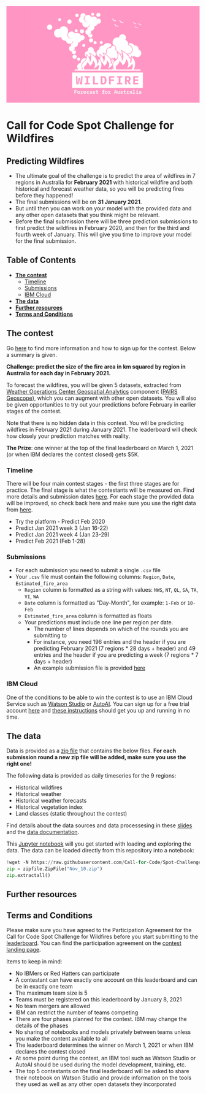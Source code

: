 ![](/images/wildfires-logo-github.png)

# Call for Code Spot Challenge for Wildfires

## Predicting Wildfires

- The ultimate goal of the challenge is to predict the area of wildfires in 7 regions in Australia for **February 2021** with historical wildfire and both historical and forecast weather data, so you will be predicting fires before they happened!
- The final submissions will be on **31 January 2021**.
- But until then you can work on your model with the provided data and any other open datasets that you think might be relevant.
- Before the final submission there will be three prediction submissions to first predict the wildfires in February 2020, and then for the third and fourth week of January. This will give you time to improve your model for the final submission.

## **Table of Contents**
- [**The contest**](#contest)
  - [Timeline](#timeline)
  - [Submissions](#submissions)
  - [IBM Cloud](#cloud)
- [**The data**](#data)
- [**Further resources**](#resources)
- [**Terms and Conditions**](#terms)

<a name="contest"></a>
## The contest

Go [here](http://ibm.biz/cfcsc-wildfires) to find more information and how to sign up for the contest. Below a summary is given.

**Challenge: predict the size of the fire area in km squared by region in Australia for each day in February 2021.**

To forecast the wildfires, you will be given 5 datasets, extracted from  [Weather Operations Center Geospatial Analytics](https://www.ibm.com/products/weather-operations-center/geospatial-analytics) component ([PAIRS Geoscope](https://ibmpairs.mybluemix.net/queries)), which you can augment with other open datasets. You will also be given opportunities to try out your predictions before February in earlier stages of the contest.

Note that there is no hidden data in this contest. You will be predicting  wildfires in February 2021 during January 2021. The leaderboard will check how closely your prediction matches with reality.

**The Prize**: one winner at the top of the final leaderboard on March 1, 2021 (or when IBM declares the contest closed) gets $5K.

<a name="timeline"></a>
### Timeline

There will be four main contest stages  - the first three stages are for practice. The final stage is what the contestants will be measured on. Find more details and submission dates [here](http://ibm.biz/cfcsc-wildfires). For each stage the provided data will be improved, so check back here and make sure you use the right data from [here](https://github.com/Call-for-Code/Spot-Challenge-Wildfires/tree/main/data).

* Try the platform - Predict Feb 2020
* Predict Jan 2021 week 3 (Jan 16-22)
* Predict Jan 2021 week 4 (Jan 23-29)
* Predict Feb 2021 (Feb 1-28)

<a name="submissions"></a>
### Submissions

- For each submission you need to submit a single `.csv` file
- Your `.csv` file must contain the following columns: `Region`, `Date`, `Estimated_fire_area`
  - `Region` column is formatted as a string with values: `NWS`, `NT`, `QL`, `SA`, `TA`, `VI`, `WA`
  - `Date` column is formatted as "Day-Month", for example: `1-Feb` or `10-Feb`
  - `Estimated_fire_area` column is formatted as floats
  - Your predictions must include one line per region per date. 
    - The number of lines depends on which of the rounds you are submitting to
    - For instance, you need 196 entries and the header if you are predicting February 2021 (7 regions * 28 days + header) and 49 entries and the header if you are predicting a week (7 regions * 7 days + header)
    - An example submission file is provided [here](https://github.com/Call-for-Code/Spot-Challenge-Wildfires/blob/main/data/submission-example.csv)

<a name="cloud"></a>
### IBM Cloud

One of the conditions to be able to win the contest is to use an IBM Cloud Service such as [Watson Studio](https://cloud.ibm.com/catalog/services/watson-studio) or [AutoAI](https://dataplatform.cloud.ibm.com/docs/content/wsj/analyze-data/autoai-overview.html). You can sign up for a free trial account [here](XXX) and [these instructions](https://github.com/Call-for-Code/Spot-Challenge-Wildfires/blob/main/watson-studio-instructions.md) should get you up and running in no time.

<a name="data"></a>
## The data

Data is provided as a [zip file](https://github.com/Call-for-Code/Spot-Challenge-Wildfires/tree/main/data) that contains the below files. **For each submission round a new zip file will be added, make sure you use the right one!**

The following data is provided as daily timeseries for the 9 regions:

* Historical wildfires
* Historical weather
* Historical weather forecasts
* Historical vegetation index
* Land classes (static throughout the contest)

Find details about the data sources and data processesing in these [slides](https://github.com/Call-for-Code/Spot-Challenge-Wildfires/blob/main/resources/wildfire-challenge-data-introduction.pdf) and the [data documentation](XXX). 

This [Jupyter notebook](https://github.com/Call-for-Code/Spot-Challenge-Wildfires/blob/main/notebooks/wildfire-data-introduction.ipynb) will you get started with loading and exploring the data. The data can be loaded directly from this repository into a notebook:

```python
!wget -N https://raw.githubusercontent.com/Call-for-Code/Spot-Challenge-Wildfires/main/data/Nov_10.zip
zip = zipfile.ZipFile("Nov_10.zip")
zip.extractall()
```

<a name="resources"></a>
## Further resources

<a name="terms"></a>
## Terms and Conditions

Please make sure you have agreed to the Participation Agreement for the Call for Code Spot Challenge for Wildfires before you start submitting to the [leaderboard](). You can find the participation agreement on the [contest landing page](http://ibm.biz/cfcsc-wildfires).

Items to keep in mind:

- No IBMers or Red Hatters can participate
- A contestant can have exactly one account on this leaderboard and can be in exactly one team
- The maximum team size is 5
- Teams must be registered on this leaderboard by January 8, 2021
- No team mergers are allowed
- IBM can restrict the number of teams competing
- There are four phases planned for the contest. IBM may change the details of the phases
- No sharing of notebooks and models privately between teams unless you make the content available to all
- The leaderboard determines the winner on March 1, 2021 or when IBM declares the contest closed
- At some point during the contest, an IBM tool such as Watson Studio or AutoAI should be used during the model development, training, etc.
- The top 5 contestants on the final leaderboard will be asked to share their notebook on Watson Studio and provide information on the tools they used as well as any other open datasets they incorporated


